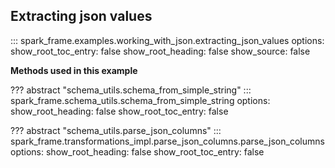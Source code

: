 ## Extracting json values

::: spark_frame.examples.working_with_json.extracting_json_values
    options:
        show_root_toc_entry: false
        show_root_heading: false
        show_source: false

**Methods used in this example**

??? abstract "schema_utils.schema_from_simple_string"
    ::: spark_frame.schema_utils.schema_from_simple_string
        options:
            show_root_heading: false
            show_root_toc_entry: false

??? abstract "schema_utils.parse_json_columns"
    ::: spark_frame.transformations_impl.parse_json_columns.parse_json_columns
        options:
            show_root_heading: false
            show_root_toc_entry: false




